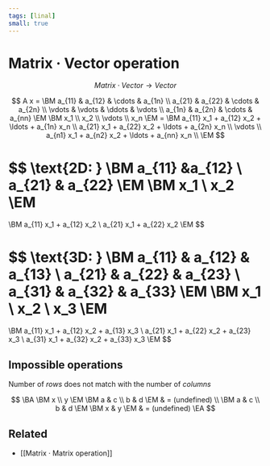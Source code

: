 ```yaml
---
tags: [linal]
small: true
---
```


# Matrix · Vector operation

$$
	Matrix \cdot Vector \to Vector
$$

$$
A x = \BM
	a_{11} & a_{12} & \cdots & a_{1n} \\
	a_{21} & a_{22} & \cdots & a_{2n} \\
	\vdots & \vdots & \ddots & \vdots \\
	a_{1n} & a_{2n} & \cdots & a_{nn}
\EM
\BM x_1 \\ x_2 \\ \vdots \\ x_n \EM
= \BM
	a_{11} x_1 + a_{12} x_2 + \ldots + a_{1n} x_n \\
	a_{21} x_1 + a_{22} x_2 + \ldots + a_{2n} x_n \\
	\vdots \\
	a_{n1} x_1 + a_{n2} x_2 + \ldots + a_{nn} x_n \\
\EM
$$

$$
\text{2D: }
\BM
    a_{11} &a_{12} \\
    a_{21} & a_{22}
\EM
\BM x_1 \\ x_2 \EM
=
\BM
    a_{11}  x_1 + a_{12}  x_2 \\
    a_{21}  x_1 + a_{22}  x_2
\EM
$$

$$
\text{3D: }
\BM
    a_{11} & a_{12} & a_{13} \\
    a_{21} & a_{22} & a_{23} \\
    a_{31} & a_{32} & a_{33}
\EM
\BM x_1 \\ x_2 \\ x_3 \EM
=
\BM
    a_{11} x_1 + a_{12} x_2 + a_{13} x_3 \\
    a_{21} x_1 + a_{22} x_2 + a_{23} x_3 \\
    a_{31} x_1 + a_{32} x_2 + a_{33} x_3
\EM
$$

## Impossible operations

Number of _rows_ does not match with the number of _columns_

$$
    \BA
        \BM x \\ y \EM
        \BM	a & c \\ b & d \EM
        & = (undefined)
        \\
        \BM	a & c \\ b & d \EM
        \BM x & y \EM
        & =	(undefined)
    \EA
$$

## Related

- [[Matrix · Matrix operation]]
